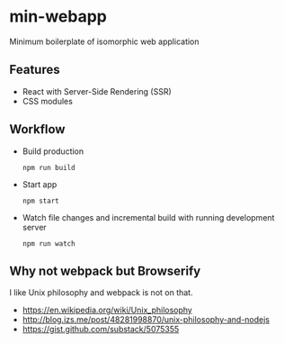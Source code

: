 # min-webapp

Minimum boilerplate of isomorphic web application

## Features

* React with Server-Side Rendering (SSR)
* CSS modules

## Workflow

* Build production

    ```
    npm run build
    ```

* Start app

    ```
    npm start

    ```

* Watch file changes and incremental build with running development server

    ```
    npm run watch
    ```

## Why not webpack but Browserify

I like Unix philosophy and webpack is not on that.

* https://en.wikipedia.org/wiki/Unix_philosophy
* http://blog.izs.me/post/48281998870/unix-philosophy-and-nodejs
* https://gist.github.com/substack/5075355
